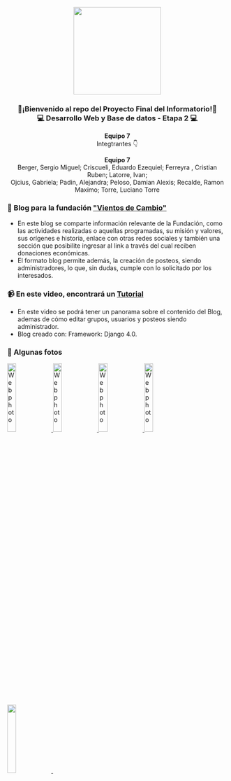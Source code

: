 <p align="center" width="300">
   <img align="center" width="200" src="https://github.com/GabrielaOjcius/Hola-/blob/main/informatorio%20(1)%20-%20copia.jpg" />
   <h3 align="center">👋¡Bienvenido al repo del Proyecto Final del Informatorio!👋 <br>
     💻 Desarrollo Web y Base de datos - Etapa 2 💻</h3>
</p>

<p align="center"><strong>Equipo 7</strong> <br />Integtrantes 👇</p>
<p align="center"><strong>Equipo 7</strong> <br />
Berger, Sergio Miguel; Criscueli, Eduardo Ezequiel; Ferreyra , Cristian Ruben; Latorre, Ivan; <br>
Ojcius, Gabriela; Padin, Alejandra; Peloso, Damian Alexis; Recalde, Ramon Maximo; Torre, Luciano Torre
</p>

### 📝 Blog para la fundación ["Vientos de Cambio"](http://fvientosdecambio.pythonanywhere.com/)
- En este blog se comparte información relevante de la Fundación, como las actividades realizadas o aquellas programadas, su misión y valores, sus orígenes e historia, enlace con otras redes sociales y también una sección que posibilite ingresar al link a través del cual reciben donaciones económicas. 
- El formato blog permite además, la creación de posteos, siendo administradores, lo que, sin dudas, cumple con lo solicitado por los interesados.


### 📹 En este video, encontrará un [Tutorial](https://www.youtube.com/watch?v=tQ7sHToAE6Q&feature=youtu.be)
- En este video se podrá tener un panorama sobre el contenido del Blog, ademas de cómo editar grupos, usuarios y posteos siendo administrador. 
- Blog creado con: Framework: Django 4.0.

### 📸 Algunas fotos
<a href='https://instagram.com/p/Ch-FfbcrxuT' target='_blank'>
  <img width='20%' src='https://github.com/llalexis90ll/Proyecto-7/blob/main/Proj_finalE7/static/Captura%20de%20pantalla%202022-09-01%20194936.png' alt='Web photo' />
</a>
<a href='https://instagram.com/p/Ch7Xlpujk3T' target='_blank'>
  <img width='20%' src='https://github.com/llalexis90ll/Proyecto-7/blob/main/Proj_finalE7/static/Captura%20de%20pantalla%202022-09-01%20194839.png' alt='Web photo' />
</a>
<a href='https://instagram.com/p/Ch41CcDjO3h' target='_blank'>
  <img width='20%' src='https://github.com/llalexis90ll/Proyecto-7/blob/main/Proj_finalE7/static/Captura%20de%20pantalla%202022-09-01%20194820.png' alt='Web photo' />
</a>
</a>
<a href='https://instagram.com/p/Ch41CcDjO3h' target='_blank'>
  <img width='20%' src='https://github.com/llalexis90ll/Proyecto-7/blob/main/Proj_finalE7/static/Captura%20de%20pantalla%202022-09-01%20194910.png' alt='Web photo' />
</a>
<a href='https://instagram.com/p/Ch2Va-9jU1U' target='_blank'>
  <img width='20%' src='https://github.com/llalexis90ll/Proyecto-7/blob/main/Proj_finalE7/static/Captura%20de%20pantalla%202022-09-01%20194852.png' />
</a>
</a>
<a href='https://instagram.com/p/Ch2Va-9jU1U' target='_blank'>
  <img width='https://github.com/llalexis90ll/Proyecto-7/blob/main/Proj_finalE7/static/Captura%20de%20pantalla%202022-09-01%20194910.png' />
</a>

